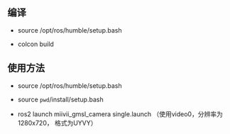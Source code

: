 ## 编译

- source /opt/ros/humble/setup.bash

- colcon build

## 使用方法

- source /opt/ros/humble/setup.bash

- source `pwd`/install/setup.bash

- ros2 launch miivii_gmsl_camera single.launch  （使用video0，分辨率为1280x720， 格式为UYVY）